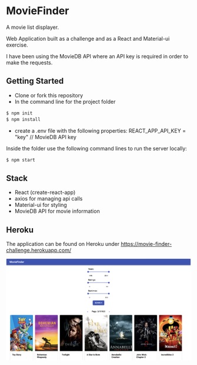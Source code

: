 # MovieFinder
A movie list displayer.

Web Application built as a challenge and as a React and Material-ui exercise.

I have been using the MovieDB API where an API key is required in order to make the requests.

## Getting Started
- Clone or fork this repository
- In the command line for the project folder

```sh
$ npm init
$ npm install
```
- create a .env file with the following properties:
REACT_APP_API_KEY = "key" // MovieDB API key

Inside the folder use the following command lines to run the server locally:
```sh
$ npm start
```

## Stack
- React (create-react-app)
- axios for managing api calls
- Material-ui for styling
- MovieDB API for movie information

## Heroku
The application can be found on Heroku under https://movie-finder-challenge.herokuapp.com/

<img src='/screenshot.png'>